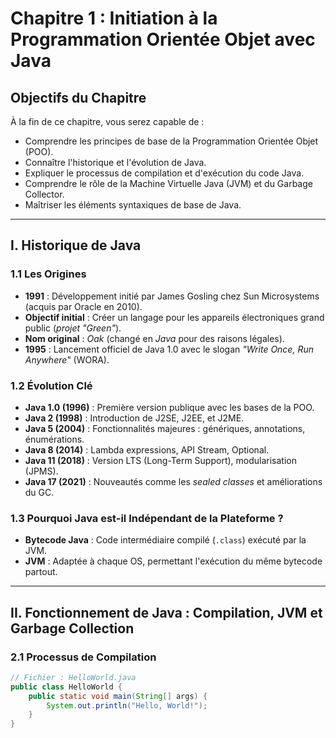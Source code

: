 # Chapitre 1 : Initiation à la Programmation Orientée Objet avec Java

## Objectifs du Chapitre
À la fin de ce chapitre, vous serez capable de :
- Comprendre les principes de base de la Programmation Orientée Objet (POO).
- Connaître l'historique et l'évolution de Java.
- Expliquer le processus de compilation et d'exécution du code Java.
- Comprendre le rôle de la Machine Virtuelle Java (JVM) et du Garbage Collector.
- Maîtriser les éléments syntaxiques de base de Java.

---

## I. Historique de Java

### 1.1 Les Origines
- **1991** : Développement initié par James Gosling chez Sun Microsystems (acquis par Oracle en 2010).
- **Objectif initial** : Créer un langage pour les appareils électroniques grand public (*projet "Green"*).
- **Nom original** : *Oak* (changé en *Java* pour des raisons légales).
- **1995** : Lancement officiel de Java 1.0 avec le slogan *"Write Once, Run Anywhere"* (WORA).

### 1.2 Évolution Clé
- **Java 1.0 (1996)** : Première version publique avec les bases de la POO.
- **Java 2 (1998)** : Introduction de J2SE, J2EE, et J2ME.
- **Java 5 (2004)** : Fonctionnalités majeures : génériques, annotations, énumérations.
- **Java 8 (2014)** : Lambda expressions, API Stream, Optional.
- **Java 11 (2018)** : Version LTS (Long-Term Support), modularisation (JPMS).
- **Java 17 (2021)** : Nouveautés comme les *sealed classes* et améliorations du GC.

### 1.3 Pourquoi Java est-il Indépendant de la Plateforme ?
- **Bytecode Java** : Code intermédiaire compilé (`.class`) exécuté par la JVM.
- **JVM** : Adaptée à chaque OS, permettant l'exécution du même bytecode partout.

---

## II. Fonctionnement de Java : Compilation, JVM et Garbage Collection

### 2.1 Processus de Compilation
```java
// Fichier : HelloWorld.java
public class HelloWorld {
    public static void main(String[] args) {
        System.out.println("Hello, World!");
    }
}